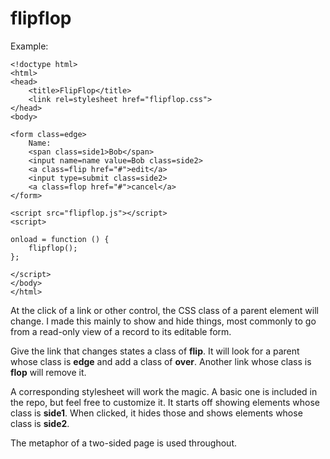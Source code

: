 # flipflop

Example:

    <!doctype html>
    <html>
    <head>
        <title>FlipFlop</title>
        <link rel=stylesheet href="flipflop.css">
    </head>
    <body>

    <form class=edge>
        Name:
        <span class=side1>Bob</span>
        <input name=name value=Bob class=side2>
        <a class=flip href="#">edit</a>
        <input type=submit class=side2>
        <a class=flop href="#">cancel</a>
    </form>

    <script src="flipflop.js"></script>
    <script>

    onload = function () {
        flipflop();
    };

    </script>
    </body>
    </html>

At the click of a link or other control, the CSS class of a parent element will change. I made this mainly to show and hide things, most commonly to go from a read-only view of a record to its editable form.

Give the link that changes states a class of **flip**. It will look for a parent whose class is **edge** and add a class of **over**. Another link whose class is **flop** will remove it.

A corresponding stylesheet will work the magic. A basic one is included in the repo, but feel free to customize it. It starts off showing elements whose class is **side1**. When clicked, it hides those and shows elements whose class is **side2**.

The metaphor of a two-sided page is used throughout.
